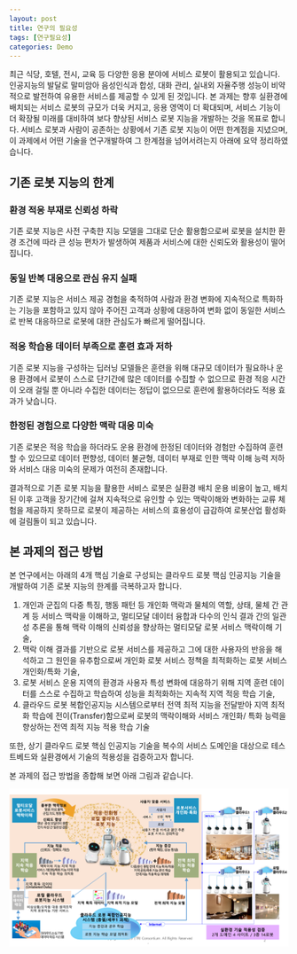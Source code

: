 ```yaml
---
layout: post
title: 연구의 필요성
tags: [연구필요성]
categories: Demo
---
```


최근 식당, 호텔, 전시, 교육 등 다양한 응용 분야에 서비스 로봇이 활용되고 있습니다. 인공지능의 발달로 말미암아 음성인식과 합성, 대화 관리, 실내외 자율주행 성능이 비약적으로 발전하여 유용한 서비스를 제공할 수 있게 된 것입니다. 본 과제는 향후 실환경에 배치되는 서비스 로봇의 규모가 더욱 커지고, 응용 영역이 더 확대되며, 서비스 기능이 더 확장될 미래를 대비하여 보다 향상된 서비스 로봇 지능을 개발하는 것을 목표로 합니다. 서비스 로봇과 사람이 공존하는 상황에서 기존 로봇 지능이 어떤 한계점을 지녔으며, 이 과제에서 어떤 기술을 연구개발하여 그 한계점을 넘어서려는지 아래에 요약 정리하였습니다.

## 기존 로봇 지능의 한계

### 환경 적응 부재로 신뢰성 하락

기존 로봇 지능은 사전 구축한 지능 모델을 그대로 단순 활용함으로써 로봇을 설치한 환경 조건에 따라 큰 성능 편차가 발생하여 제품과 서비스에 대한 신뢰도와 활용성이 떨어집니다.

### 동일 반복 대응으로 관심 유지 실패

기존 로봇 지능은 서비스 제공 경험을 축적하여 사람과 환경 변화에 지속적으로 특화하는 기능을 포함하고 있지 않아 주어진 고객과 상황에 대응하여 변화 없이 동일한 서비스로 반복 대응하므로 로봇에 대한 관심도가 빠르게 떨어집니다.

### 적응 학습용 데이터 부족으로 훈련 효과 저하

기존 로봇 지능을 구성하는 딥러닝 모델들은 훈련을 위해 대규모 데이터가 필요하나 운용 환경에서 로봇이 스스로 단기간에 많은 데이터를 수집할 수 없으므로 환경 적응 시간이 오래 걸릴 뿐 아니라 수집한 데이터는 정답이 없으므로 훈련에 활용하더라도 적용 효과가 낮습니다.

### 한정된 경험으로 다양한 맥락 대응 미숙

기존 로봇은 적응 학습을 하더라도 운용 환경에 한정된 데이터와 경험만 수집하여 훈련할 수 있으므로 데이터 편향성, 데이터 불균형, 데이터 부재로 인한 맥락 이해 능력 저하와 서비스 대응 미숙의 문제가 여전히 존재합니다.

결과적으로 기존 로봇 지능을 활용한 서비스 로봇은 실환경 배치 운용 비용이 높고, 배치된 이후 고객을 장기간에 걸쳐 지속적으로 유인할 수 있는 맥락이해와 변화하는 교류 체험을 제공하지 못하므로 로봇이 제공하는 서비스의 효용성이 급감하여 로봇산업 활성화에 걸림돌이 되고 있습니다.

## 본 과제의 접근 방법

본 연구에서는 아래의 4개 핵심 기술로 구성되는 클라우드 로봇 핵심 인공지능 기술을 개발하여 기존 로봇 지능의 한계를 극복하고자 합니다.

1. 개인과 군집의 다중 특징, 행동 패턴 등 개인화 맥락과 물체의 역할, 상태, 물체 간 관계 등 서비스 맥락을 이해하고, 멀티모달 데이터 융합과 다수의 인식 결과 간의 일관성 추론을 통해 맥락 이해의 신뢰성을 향상하는 멀티모달 로봇 서비스 맥락이해 기술,
2. 맥락 이해 결과를 기반으로 로봇 서비스를 제공하고 그에 대한 사용자의 반응을 해석하고 그 원인을 유추함으로써 개인화 로봇 서비스 정책을 최적화하는 로봇 서비스 개인화/특화 기술, 
3. 로봇 서비스 운용 지역의 환경과 사용자 특성 변화에 대응하기 위해 지역 훈련 데이터를 스스로 수집하고 학습하여 성능을 최적화하는 지속적 지역 적응 학습 기술, 
4. 클라우드 로봇 복합인공지능 시스템으로부터 전역 최적 지능을 전달받아 지역 최적화 학습에 전이(Transfer)함으로써 로봇의 맥락이해와 서비스 개인화/ 특화 능력을 향상하는 전역 최적 지능 적용 학습 기술

또한, 상기 클라우드 로봇 핵심 인공지능 기술을 복수의 서비스 도메인을 대상으로 테스트베드와 실환경에서 기술의 적용성을 검증하고자 합니다.

본 과제의 접근 방법을 종합해 보면 아래 그림과 같습니다.

![클라우드 로봇 지능 개념](/assets/img/2022-0-00842-concept.png)
